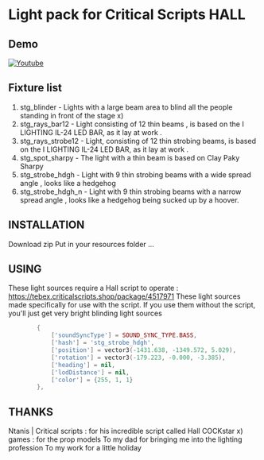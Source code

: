 # Light pack for Critical Scripts HALL
## Demo 
[![Youtube](https://img.youtube.com/vi/g4sVk8_M9bM/default.jpg)](https://youtu.be/g4sVk8_M9bM)

## Fixture list
1. stg_blinder - Lights with a large beam area to blind all the people standing in front of the stage x)
2. stg_rays_bar12 - Light consisting of 12 thin beams , is based on the I LIGHTING IL-24 LED BAR, as it lay at work . 
3. stg_rays_strobe12 - Light, consisting of 12 thin strobing beams, is based on the I LIGHTING IL-24 LED BAR, as it lay at work .
4. stg_spot_sharpy - The light with a thin beam is based on Clay Paky Sharpy
5. stg_strobe_hdgh - Light with 9 thin strobing beams with a wide spread angle , looks like a hedgehog
6. stg_strobe_hdgh_n - Light with 9 thin strobing beams with a narrow spread angle , looks like a hedgehog being sucked up by a hoover.

## INSTALLATION 
Download zip
Put in your resources folder ...

## USING

These light sources require a Hall script to operate : https://tebex.criticalscripts.shop/package/4517971
These light sources made specifically for use with the script.
If you use them without the script, you'll just get very bright blinding light sources

```lua
        {
            ['soundSyncType'] = SOUND_SYNC_TYPE.BASS,
            ['hash'] = 'stg_strobe_hdgh',
            ['position'] = vector3(-1431.638, -1349.572, 5.029),
            ['rotation'] = vector3(-179.223, -0.000, -3.385),
            ['heading'] = nil,
            ['lodDistance'] = nil,
            ['color'] = {255, 1, 1}
        },
```



## THANKS
Ntanis | Critical scripts : for his incredible script called Hall
COCKstar x) games : for the prop models
To my dad for bringing me into the lighting profession
To my work for a little holiday
